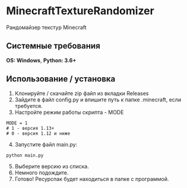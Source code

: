 # MinecraftTextureRandomizer
Рандомайзер текстур Minecraft
## Системные требования
**OS: Windows**, **Python: 3.6+**
## Использование / установка
1. Клонируйте / скачайте zip файл из вкладки Releases
2. Зайдите в файл config.py и впишите путь к папке .minecraft, если требуется.
3. Настройте режим работы скрипта - MODE

```
MODE = 1
# 1 - версия 1.13+
# 0 - версия 1.12 и ниже
```

4. Запустите файл main.py:

`python main.py`

5. Выберите версию из списка.
6. Немного подождите.
7. Готово! Ресурспак будет находиться в папке с программой.
